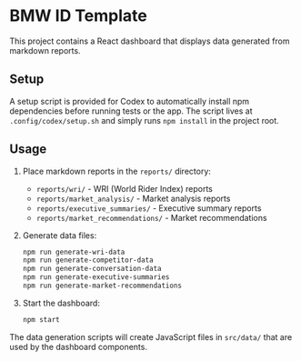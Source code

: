 # BMW ID Template

This project contains a React dashboard that displays data generated from markdown reports. 

## Setup

A setup script is provided for Codex to automatically install npm dependencies before running tests or the app. The script lives at `.config/codex/setup.sh` and simply runs `npm install` in the project root.

## Usage

1. Place markdown reports in the `reports/` directory:
   - `reports/wri/` - WRI (World Rider Index) reports
   - `reports/market_analysis/` - Market analysis reports
   - `reports/executive_summaries/` - Executive summary reports
   - `reports/market_recommendations/` - Market recommendations

2. Generate data files:
   ```bash
   npm run generate-wri-data
   npm run generate-competitor-data
   npm run generate-conversation-data
   npm run generate-executive-summaries
   npm run generate-market-recommendations
   ```

3. Start the dashboard:
   ```bash
   npm start
   ```

The data generation scripts will create JavaScript files in `src/data/` that are used by the dashboard components.
